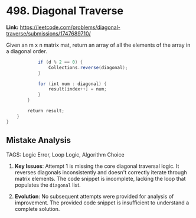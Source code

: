 # 498. Diagonal Traverse

**Link:** https://leetcode.com/problems/diagonal-traverse/submissions/1747689710/

Given an m x n matrix mat, return an array of all the elements of the array in a diagonal order.

```java
            if (d % 2 == 0) {
                Collections.reverse(diagonal);
            }

            for (int num : diagonal) {
                result[index++] = num;
            }
        }

        return result;
    }
}
```

## Mistake Analysis

TAGS: Logic Error, Loop Logic, Algorithm Choice

1. **Key Issues**: Attempt 1 is missing the core diagonal traversal logic.  It reverses diagonals inconsistently and doesn't correctly iterate through matrix elements. The code snippet is incomplete, lacking the loop that populates the `diagonal` list.

2. **Evolution**: No subsequent attempts were provided for analysis of improvement.  The provided code snippet is insufficient to understand a complete solution.

